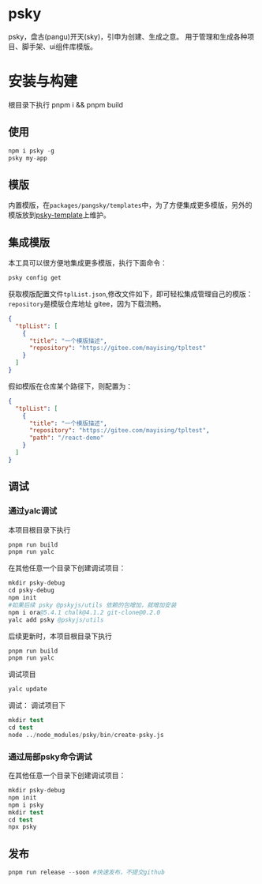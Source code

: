 # psky
psky，盘古(pangu)开天(sky)，引申为创建、生成之意。
用于管理和生成各种项目、脚手架、ui组件库模版。

# 安装与构建
根目录下执行 pnpm i && pnpm build

## 使用
```s
npm i psky -g
psky my-app
```

## 模版
内置模版，在`packages/pangsky/templates`中，为了方便集成更多模版，另外的模版放到[psky-template](https://gitee.com/mayising/psky-template.git)上维护。

## 集成模版
本工具可以很方便地集成更多模版，执行下面命令：
```s
psky config get
```
获取模版配置文件`tplList.json`,修改文件如下，即可轻松集成管理自己的模版：
`repository`是模版仓库地址 gitee，因为下载流畅。
```json
{
  "tplList": [
    {
      "title": "一个模版描述",
      "repository": "https://gitee.com/mayising/tpltest"
    }
  ]
}
```
假如模版在仓库某个路径下，则配置为：
```json
{
  "tplList": [
    {
      "title": "一个模版描述",
      "repository": "https://gitee.com/mayising/tpltest",
      "path": "/react-demo"
    }
  ]
}
```




## 调试

### 通过yalc调试
本项目根目录下执行
```s
pnpm run build
pnpm run yalc
```

在其他任意一个目录下创建调试项目：
```s
mkdir psky-debug
cd psky-debug
npm init
#如果后续 psky @pskyjs/utils 依赖的包增加，就增加安装
npm i ora@5.4.1 chalk@4.1.2 git-clone@0.2.0
yalc add psky @pskyjs/utils
```

后续更新时，本项目根目录下执行
```s
pnpm run build
pnpm run yalc
```
调试项目
```s
yalc update
```

调试：
调试项目下
```s
mkdir test
cd test
node ../node_modules/psky/bin/create-psky.js
```


### 通过局部psky命令调试
在其他任意一个目录下创建调试项目：
```s
mkdir psky-debug
npm init
npm i psky
mkdir test
cd test
npx psky
```


## 发布
```s
pnpm run release --soon #快速发布，不提交github
```









